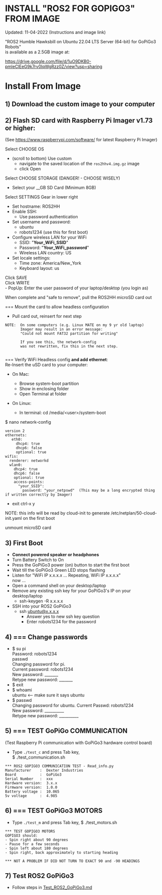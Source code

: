 # INSTALL "ROS2 FOR GOPIGO3" FROM IMAGE

Updated: 11-04-2022 (Instructions and image link)

"ROS2 Humble Hawksbill on Ubuntu 22.04 LTS Server (64-bit) for GoPiGo3 Robots"  
is available as a 2.5GB image at:  

https://drive.google.com/file/d/1uO9DKB0-pmleClEeG9k7rv0IqWgRzz0Z/view?usp=sharing

# Install From Image
## 1) Download the custom image to your computer



## 2) Flash SD card with Raspberry Pi Imager v1.73 or higher:  
  (See https://www.raspberrypi.com/software/ for latest Raspberry Pi Imager)  
  
  Select CHOOSE OS  
  - (scroll to bottom) Use custom  
    - navigate to the saved location of the ```ros2hhv4.img.gz``` image  
    - click Open  

  Select CHOOSE STORAGE (DANGER! - CHOOSE WISELY)  
  - Select your __GB SD Card (Minimum 8GB)  
  
  Select SETTINGS Gear in lower right  
  - Set hostname:  ROS2HH  
  - Enable SSH:  
    - Use password authentication  
  - Set username and password:  
    - ubuntu  
    - robots1234   (use this for first boot)
  - Configure wireless LAN for your WiFi  
    - SSID:  "__Your_WiFi_SSID__"  
    - Password:  "__Your_WiFi_password__"   
    - Wireless LAN country:  US  
  - Set locale settings:  
    - Time zone:  America/New_York  
    - Keyboard layout: us  

  Click SAVE  
  Click WRITE  
    - PopUp:  Enter the user password of your laptop/desktop (you login as)  
  
  When complete and "safe to remove", pull the ROS2HH microSD card out  
  
=== Mount the card to allow headless configuration  
- Pull card out, reinsert for next step  
```
NOTE:  On some computers (e.g. Linux MATE on my 9 yr old laptop)  
       Imager may result in an error message:  
       "Could not mount FAT32 partition for writing"  

       If you see this, the network-config   
       was not rewritten, fix this in the next step.
       
```

=== Verify WiFi Headless config **and add ethernet**:  
Re-Insert the uSD card to your computer:
- On Mac:
  - Browse system-boot partition  
  - Show in enclosing folder   
  - Open Terminal at folder

- On Linux: 
  - In terminal: cd /media/\<user\>/system-boot


$ nano network-config  
```
version 2
ethernets:
   eth0:
     dhcp4: true
     dhcp6: false
     optional: true
wifis:  
  renderer: networkd
  wlan0:  
    dhcp4: true 
    dhcp6: false
    optional: true             
    access-points:  
      "your_SSID":  
        password: "your_netpswd"  (This may be a long encrypted thing if written correctly by Imager)  
```
- exit ctrl-x y  

NOTE:  this info will be read by cloud-init to generate /etc/netplan/50-cloud-init.yaml on the first boot

unmount microSD card  

## 3) First Boot  
  - **Connect powered speaker or headphones**  
  - Turn Battery Switch to On  
  - Press the GoPiGo3 power (on) button to start the first boot  
  - Wait till the GoPiGo3 Green LED stops flashing  
  - Listen for "WiFi IP x.x.x.x  ... Repeating, WiFi IP x.x.x.x"  
now ... 
  - Open a command shell on your desktop/laptop  
  - Remove any existing ssh key for your GoPiGo3's IP on your desktop/laptop  
    - ssh-keygen -R x.x.x.x  
  - SSH into your ROS2 GoPiGo3  
    - ssh ubuntu@x.x.x.x  
      - Answer yes to new ssh key question  
      - Enter robots1234 for the password
      
## 4)  === Change passwords   
  - $ su pi  
    Password: robots1234  
    passwd  
    Changing password for pi.  
    Current password: robots1234  
    New password: _______  
    Retype new password: _______
  - $ exit
  - $ whoami    
    ubuntu        <-- make sure it says ubuntu
  - $ passwd    
    Changing password for ubuntu.
    Current Passwd: robots1234  
    New password: __________  
    Retype new password: __________


## 5)  === TEST GoPiGo COMMUNICATION    
(Test Raspberry Pi communication with GoPiGo3 hardware control board)  
- Type ```./test_c``` and press Tab key,   
$ ./test_communication.sh     
```
*** ROS2 GOPIGO3 COMMUNICATION TEST - Read_info.py  
Manufacturer    :  Dexter Industries  
Board           :  GoPiGo3  
Serial Number   :  xxx  
Hardware version:  3.x.x  
Firmware version:  1.0.0  
Battery voltage :  10.065  
5v voltage      :  4.985  
```

## 6) === TEST GoPiGo3 MOTORS
- Type ```./test_m``` and press Tab key,
$ ./test_motors.sh
```
*** TEST GOPIGO3 MOTORS  
GOPIGO3 should:  
- Spin right about 90 degrees  
- Pause for a few seconds  
- Spin left about 180 degrees  
- Spin right, back approximately to starting heading  

*** NOT A PROBLEM IF DID NOT TURN TO EXACT 90 and -90 HEADINGS  
```

## 7) Test ROS2 GoPiGo3  
- Follow steps in [Test_ROS2_GoPiGo3.md](Test_ROS2_GoPiGo3.md)  

